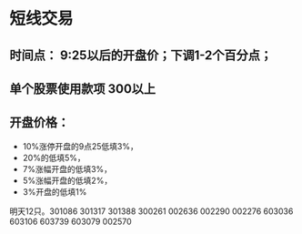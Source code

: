 # 短线交易

## 时间点： 9:25以后的开盘价；下调1-2个百分点；

## 单个股票使用款项 300以上

## 开盘价格：

*   10%涨停开盘的9点25低填3%，
*   20%的低填5%，
*   7%涨幅开盘的低填3%，
*   5%涨幅开盘的低填2%，
*   3%开盘的低填1%

明天12只。301086   301317  301388  300261 002636  002290   002276   603036  603106  603739   603079  002570

